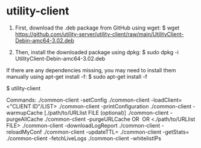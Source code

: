 # utility-client

1. First, download the .deb package from GitHub using wget:
$ wget https://github.com/utility-server/utility-client/raw/main/UtilityClient-Debin-amc64-3.02.deb

2. Then, install the downloaded package using dpkg:
$ sudo dpkg -i UtilityClient-Debin-amc64-3.02.deb

If there are any dependencies missing, you may need to install them manually using apt-get install -f:
$ sudo apt-get install -f

$ utility-client

Commands:
./common-client -setConfig
./common-client -loadClient=<"CLIENT ID"/LIST>
./common-client -printConfiguration
./common-client -warmupCache [./path/to/URLlist FILE (optional)]
./common-client -purgeAllCache
./common-client -purgeURLCache <URI> OR <Image URL> OR <./path/to/URLlist FILE>
./common-client -downloadLogReport <date>
./common-client -reloadMyConf
./common-client -updateTTL=<TTL>
./common-client -getStats=<month>
./common-client -fetchLiveLogs
./common-client -whitelistIPs <Space separated IPV4 and IPV6>
